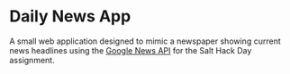 # Daily News App
A small web application designed to mimic a newspaper showing current news headlines using the [Google News API]([https://newsapi.org/s/google-news-api](https://newsapi.org/s/google-news-api)) for the Salt Hack Day assignment.